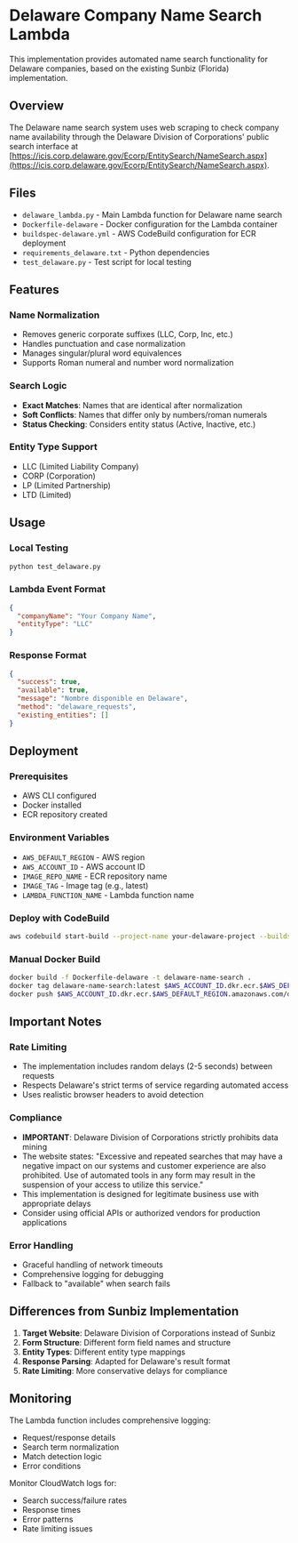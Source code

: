 # Delaware Company Name Search Lambda

This implementation provides automated name search functionality for Delaware companies, based on the existing Sunbiz (Florida) implementation.

## Overview

The Delaware name search system uses web scraping to check company name availability through the Delaware Division of Corporations' public search interface at [https://icis.corp.delaware.gov/Ecorp/EntitySearch/NameSearch.aspx](https://icis.corp.delaware.gov/Ecorp/EntitySearch/NameSearch.aspx).

## Files

- `delaware_lambda.py` - Main Lambda function for Delaware name search
- `Dockerfile-delaware` - Docker configuration for the Lambda container
- `buildspec-delaware.yml` - AWS CodeBuild configuration for ECR deployment
- `requirements_delaware.txt` - Python dependencies
- `test_delaware.py` - Test script for local testing

## Features

### Name Normalization
- Removes generic corporate suffixes (LLC, Corp, Inc, etc.)
- Handles punctuation and case normalization
- Manages singular/plural word equivalences
- Supports Roman numeral and number word normalization

### Search Logic
- **Exact Matches**: Names that are identical after normalization
- **Soft Conflicts**: Names that differ only by numbers/roman numerals
- **Status Checking**: Considers entity status (Active, Inactive, etc.)

### Entity Type Support
- LLC (Limited Liability Company)
- CORP (Corporation)
- LP (Limited Partnership)
- LTD (Limited)

## Usage

### Local Testing
```bash
python test_delaware.py
```

### Lambda Event Format
```json
{
  "companyName": "Your Company Name",
  "entityType": "LLC"
}
```

### Response Format
```json
{
  "success": true,
  "available": true,
  "message": "Nombre disponible en Delaware",
  "method": "delaware_requests",
  "existing_entities": []
}
```

## Deployment

### Prerequisites
- AWS CLI configured
- Docker installed
- ECR repository created

### Environment Variables
- `AWS_DEFAULT_REGION` - AWS region
- `AWS_ACCOUNT_ID` - AWS account ID
- `IMAGE_REPO_NAME` - ECR repository name
- `IMAGE_TAG` - Image tag (e.g., latest)
- `LAMBDA_FUNCTION_NAME` - Lambda function name

### Deploy with CodeBuild
```bash
aws codebuild start-build --project-name your-delaware-project --buildspec-override buildspec-delaware.yml
```

### Manual Docker Build
```bash
docker build -f Dockerfile-delaware -t delaware-name-search .
docker tag delaware-name-search:latest $AWS_ACCOUNT_ID.dkr.ecr.$AWS_DEFAULT_REGION.amazonaws.com/delaware-name-search:latest
docker push $AWS_ACCOUNT_ID.dkr.ecr.$AWS_DEFAULT_REGION.amazonaws.com/delaware-name-search:latest
```

## Important Notes

### Rate Limiting
- The implementation includes random delays (2-5 seconds) between requests
- Respects Delaware's strict terms of service regarding automated access
- Uses realistic browser headers to avoid detection

### Compliance
- **IMPORTANT**: Delaware Division of Corporations strictly prohibits data mining
- The website states: "Excessive and repeated searches that may have a negative impact on our systems and customer experience are also prohibited. Use of automated tools in any form may result in the suspension of your access to utilize this service."
- This implementation is designed for legitimate business use with appropriate delays
- Consider using official APIs or authorized vendors for production applications

### Error Handling
- Graceful handling of network timeouts
- Comprehensive logging for debugging
- Fallback to "available" when search fails

## Differences from Sunbiz Implementation

1. **Target Website**: Delaware Division of Corporations instead of Sunbiz
2. **Form Structure**: Different form field names and structure
3. **Entity Types**: Different entity type mappings
4. **Response Parsing**: Adapted for Delaware's result format
5. **Rate Limiting**: More conservative delays for compliance

## Monitoring

The Lambda function includes comprehensive logging:
- Request/response details
- Search term normalization
- Match detection logic
- Error conditions

Monitor CloudWatch logs for:
- Search success/failure rates
- Response times
- Error patterns
- Rate limiting issues
